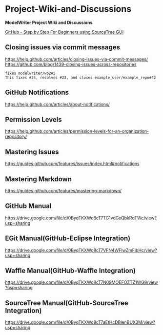 Project-Wiki-and-Discussions
============================
**ModelWriter Project Wiki and Discussions**

[GitHub - Step by Step For Beginners using SourceTree GUI](http://www.youtube.com/watch?v=Yq32Ifx0bXw)

Closing issues via commit messages
-----
<https://help.github.com/articles/closing-issues-via-commit-messages/>  
<https://github.com/blog/1439-closing-issues-across-repositories>  

    fixes modelwriter/wp2#5
    This fixes #34, resolves #23, and closes example_user/example_repo#42

GitHub Notifications
------
https://help.github.com/articles/about-notifications/

Permission Levels
-----
https://help.github.com/articles/permission-levels-for-an-organization-repository/

Mastering Issues
-----
https://guides.github.com/features/issues/index.html#notifications

Mastering Markdown
-----
https://guides.github.com/features/mastering-markdown/

GitHub Manual
-----
https://drive.google.com/file/d/0ByqTKXWo8cT7TG1vdGxQbkRqTWc/view?usp=sharing

EGit Manual(GitHub-Eclipse Integration)
-----
https://drive.google.com/file/d/0ByqTKXWo8cT7VFN4WFIwZmFjbHc/view?usp=sharing

Waffle Manual(GitHub-Waffle Integration)
-----
https://drive.google.com/file/d/0ByqTKXWo8cT7N09MOEFOZTZ1WG8/view?usp=sharing

SourceTree Manual(GitHub-SourceTree Integration)
-----
https://drive.google.com/file/d/0ByqTKXWo8cT7aEtHcDBlenBUX3M/view?usp=sharing
